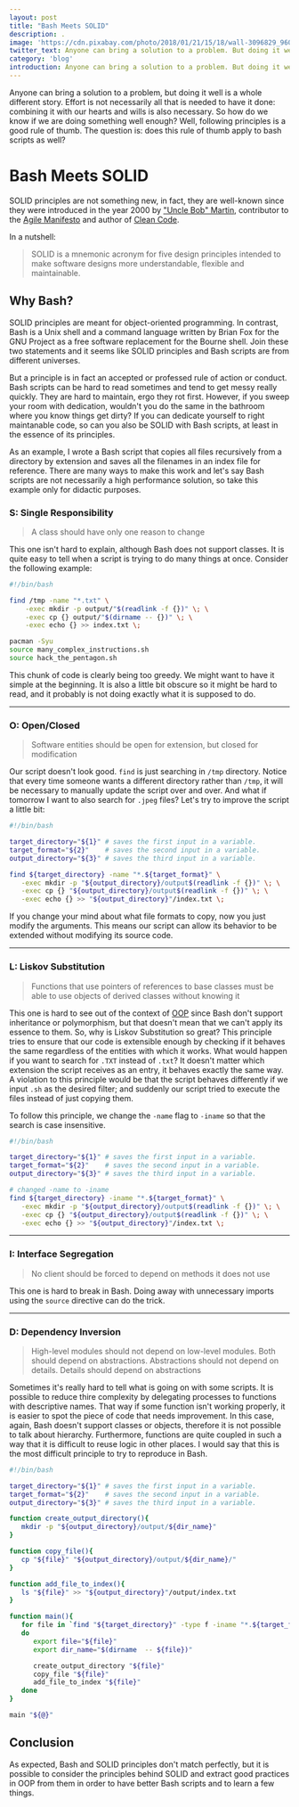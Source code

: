 ```yaml
---
layout: post
title: "Bash Meets SOLID"
description: .
image: 'https://cdn.pixabay.com/photo/2018/01/21/15/18/wall-3096829_960_720.jpg'
twitter_text: Anyone can bring a solution to a problem. But doing it well is a whole different story.
category: 'blog'
introduction: Anyone can bring a solution to a problem. But doing it well is a whole different story.
---
```


Anyone can bring a solution to a problem, but doing it well is a whole different story. Effort is not necessarily all that is needed to have it done: combining it with our hearts and wills is also necessary. So how do we know if we are doing something well enough? Well, following principles is a good rule of thumb. The question is: does this rule of thumb apply to bash scripts as well?

# Bash Meets SOLID
SOLID principles are not something new, in fact, they are well-known since they were introduced in the year 2000 by ["Uncle Bob" Martin](https://es.wikipedia.org/wiki/Robert_C._Martin), contributor to the [Agile Manifesto](https://agilemanifesto.org/) and author of [Clean Code](https://www.amazon.com/Clean-Code-Handbook-Software-Craftsmanship-ebook-dp-B001GSTOAM/dp/B001GSTOAM/ref=mt_kindle?_encoding=UTF8&me=&qid=).

In a nutshell:
> SOLID is a mnemonic acronym for five design principles intended to make software designs more understandable, flexible and maintainable.

## Why Bash?

SOLID principles are meant for object-oriented programming. In contrast, Bash is a Unix shell and a command language written by Brian Fox for the GNU Project as a free software replacement for the Bourne shell. Join these two statements and it seems like SOLID principles and Bash scripts are from different universes.

But a principle is in fact an accepted or professed rule of action or conduct. Bash scripts can be hard to read sometimes and tend to get messy really quickly. They are hard to maintain, ergo they rot first. However, if you sweep your room with dedication, wouldn't you do the same in the bathroom where you know things get dirty? If you can dedicate yourself to right maintanable code, so can you also be SOLID with Bash scripts, at least in the essence of its principles.

As an example, I wrote a Bash script that copies all files recursively from a directory by extension and saves all the filenames in an index file for reference. There are many ways to make this work and let's say Bash scripts are not necessarily a high performance solution, so take this example only for didactic purposes.

### S: Single Responsibility

> A class should have only one reason to change

This one isn't hard to explain, although Bash does not support classes. It is quite easy to tell when a script is trying to do many things at once. Consider the following example:

```bash
#!/bin/bash

find /tmp -name "*.txt" \
    -exec mkdir -p output/"$(readlink -f {})" \; \
    -exec cp {} output/"$(dirname -- {})" \; \
    -exec echo {} >> index.txt \;

pacman -Syu
source many_complex_instructions.sh
source hack_the_pentagon.sh
```

This chunk of code is clearly being too greedy. We might want to have it simple at the beginning. It is also a little bit obscure so it might be hard to read, and it probably is not doing exactly what it is supposed to do.

---
### O: Open/Closed

> Software entities should be open for extension, but closed for modification

Our script doesn't look good. `find` is just searching in `/tmp` directory. Notice that every time someone wants a different directory rather than `/tmp`, it will be necessary to manually update the script over and over. And what if tomorrow I want to also search for `.jpeg` files? Let's try to improve the script a little bit:

```bash
#!/bin/bash

target_directory="${1}" # saves the first input in a variable.
target_format="${2}"    # saves the second input in a variable.
output_directory="${3}" # saves the third input in a variable.

find ${target_directory} -name "*.${target_format}" \
   -exec mkdir -p "${output_directory}/output$(readlink -f {})" \; \
   -exec cp {} "${output_directory}/output$(readlink -f {})" \; \
   -exec echo {} >> "${output_directory}"/index.txt \;
```

If you change your mind about what file formats to copy, now you just modify the arguments. This means our script can allow its behavior to be extended without modifying its source code.

---
### L: Liskov Substitution
> Functions that use pointers of references to base classes must be able to use objects of derived classes without knowing it

This one is hard to see out of the context of [OOP](https://en.wikipedia.org/wiki/Object-oriented_programming) since Bash don't support inheritance or polymorphism, but that doesn't mean that we can't apply its essence to them. So, why is Liskov Substitution so great? This principle tries to ensure that our code is extensible enough by checking if it behaves the same regardless of the entities with which it works. What would happen if you want to search for `.TXT` instead of `.txt`? It doesn't matter which extension the script receives as an entry, it behaves exactly the same way. A violation to this principle would be that the script behaves differently if we input `.sh` as the desired filter; and suddenly our script tried to execute the files instead of just copying them.

To follow this principle, we change the `-name` flag to `-iname` so that the search is case insensitive.

```bash
#!/bin/bash

target_directory="${1}" # saves the first input in a variable.
target_format="${2}"    # saves the second input in a variable.
output_directory="${3}" # saves the third input in a variable.

# changed -name to -iname
find ${target_directory} -iname "*.${target_format}" \
   -exec mkdir -p "${output_directory}/output$(readlink -f {})" \; \
   -exec cp {} "${output_directory}/output$(readlink -f {})" \; \
   -exec echo {} >> "${output_directory}"/index.txt \;
```

---

### I: Interface Segregation

> No client should be forced to depend on methods it does not use

This one is hard to break in Bash. Doing away with unnecessary imports using the `source` directive can do the trick.
 
---

### D: Dependency Inversion
> High-level modules should not depend on low-level modules. Both should depend on abstractions. Abstractions should not depend on details. Details should depend on abstractions

Sometimes it's really hard to tell what is going on with some scripts. It is possible to reduce thire complexity by delegating processes to functions with descriptive names. That way if some function isn't working properly, it is easier to spot the piece of code that needs improvement. In this case, again, Bash doesn't support classes or objects, therefore it is not possible to talk about hierarchy. Furthermore, functions are quite coupled in such a way that it is difficult to reuse logic in other places. I would say that this is the most difficult principle to try to reproduce in Bash.

```bash
#!/bin/bash

target_directory="${1}" # saves the first input in a variable.
target_format="${2}"    # saves the second input in a variable.
output_directory="${3}" # saves the third input in a variable.

function create_output_directory(){
   mkdir -p "${output_directory}/output/${dir_name}"
}

function copy_file(){
   cp "${file}" "${output_directory}/output/${dir_name}/"
}

function add_file_to_index(){
   ls "${file}" >> "${output_directory}"/output/index.txt
}

function main(){
   for file in `find "${target_directory}" -type f -iname "*.${target_format}"`
   do
      export file="${file}"
      export dir_name="$(dirname  -- ${file})"

      create_output_directory "${file}"
      copy_file "${file}"
      add_file_to_index "${file}"
   done
}

main "${@}"
```

## Conclusion
As expected, Bash and SOLID principles don't match perfectly, but it is possible to consider the principles behind SOLID and extract good practices in OOP from them in order to have better Bash scripts and to learn a few things.
